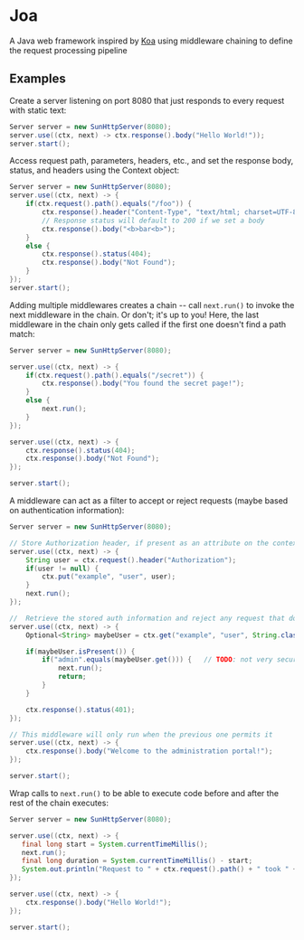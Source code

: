 # Joa

A Java web framework inspired by [Koa](https://github.com/koajs/koa) using middleware chaining to define the request processing pipeline

## Examples

Create a server listening on port 8080 that just responds to every request with static text:
```java
Server server = new SunHttpServer(8080);
server.use((ctx, next) -> ctx.response().body("Hello World!"));
server.start();
```

Access request path, parameters, headers, etc., and set the response body, status, and headers using the Context object:
```java
Server server = new SunHttpServer(8080);
server.use((ctx, next) -> {
    if(ctx.request().path().equals("/foo")) {
        ctx.response().header("Content-Type", "text/html; charset=UTF-8");
        // Response status will default to 200 if we set a body
        ctx.response().body("<b>bar<b>");
    }
    else {
        ctx.response().status(404);
        ctx.response().body("Not Found");
    }
});
server.start();
```

Adding multiple middlewares creates a chain -- call `next.run()` to invoke the next middleware in the chain. Or don't; it's up to you! Here, the last middleware in the chain only gets called if the first one doesn't find a path match:
```java
Server server = new SunHttpServer(8080);

server.use((ctx, next) -> {
    if(ctx.request().path().equals("/secret")) {
        ctx.response().body("You found the secret page!");
    }
    else {
        next.run();
    }
});

server.use((ctx, next) -> {
    ctx.response().status(404);
    ctx.response().body("Not Found");
});

server.start();
```

A middleware can act as a filter to accept or reject requests (maybe based on authentication information):
```java
Server server = new SunHttpServer(8080);

// Store Authorization header, if present as an attribute on the context
server.use((ctx, next) -> {
    String user = ctx.request().header("Authorization");
    if(user != null) {
        ctx.put("example", "user", user);
    }
    next.run();
});

//  Retrieve the stored auth information and reject any request that doesn't have the right value
server.use((ctx, next) -> {
    Optional<String> maybeUser = ctx.get("example", "user", String.class);

    if(maybeUser.isPresent()) {
        if("admin".equals(maybeUser.get())) {   // TODO: not very secure :)
            next.run();
            return;
        }
    }

    ctx.response().status(401);
});

// This middleware will only run when the previous one permits it
server.use((ctx, next) -> {
    ctx.response().body("Welcome to the administration portal!");
});

server.start();
```

Wrap calls to `next.run()` to be able to execute code before and after the rest of the chain executes:
```java
Server server = new SunHttpServer(8080);

server.use((ctx, next) -> {
   final long start = System.currentTimeMillis();
   next.run();
   final long duration = System.currentTimeMillis() - start;
   System.out.println("Request to " + ctx.request().path() + " took " + duration + "ms");
});

server.use((ctx, next) -> {
    ctx.response().body("Hello World!");
});

server.start();
```

